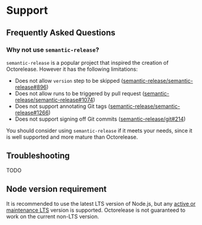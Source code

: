 # Support

<!-- ## Resources -->

## Frequently Asked Questions

### Why not use `semantic-release`?

`semantic-release` is a popular project that inspired the creation of Octorelease. However it has the following limitations:

- Does not allow `version` step to be skipped ([semantic-release/semantic-release#896](https://github.com/semantic-release/semantic-release/issues/896))
- Does not allow runs to be triggered by pull request ([semantic-release/semantic-release#1074](https://github.com/semantic-release/semantic-release/issues/1074))
- Does not support annotating Git tags ([semantic-release/semantic-release#1266](https://github.com/semantic-release/semantic-release/pull/1266))
- Does not support signing off Git commits ([semantic-release/git#214](https://github.com/semantic-release/git/issues/214))

You should consider using `semantic-release` if it meets your needs, since it is well supported and more mature than Octorelease.

## Troubleshooting

TODO

## Node version requirement

It is recommended to use the latest LTS version of Node.js, but any [active or maintenance LTS](https://nodejs.org/en/about/releases/) version is supported. Octorelease is not guaranteed to work on the current non-LTS version.
